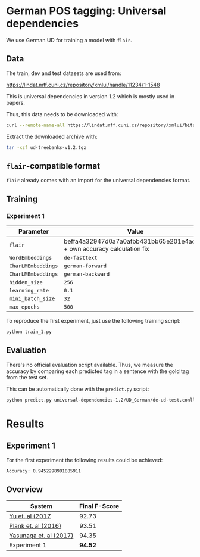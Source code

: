 # German POS tagging: Universal dependencies

We use German UD for training a model with `flair`.

## Data

The train, dev and test datasets are used from:

<https://lindat.mff.cuni.cz/repository/xmlui/handle/11234/1-1548>

This is universal dependencies in version 1.2 which is mostly used in papers.


Thus, this data needs to be downloaded with:

```bash
curl --remote-name-all https://lindat.mff.cuni.cz/repository/xmlui/bitstream/handle/11234/1-1548{/ud-treebanks-v1.2.tgz}
```

Extract the downloaded archive with:

```bash
tar -xzf ud-treebanks-v1.2.tgz
```

## `flair`-compatible format

`flair` already comes with an import for the universal dependencies format.

## Training

### Experiment 1

| Parameter              | Value
| ---------------------- | -----
| `flair`                | beffa4a32947d0a7a0afbb431bb65e201e4ac757 + own accuracy calculation fix
| `WordEmbeddings`       | `de-fasttext`
| `CharLMEmbeddings`     | `german-forward`
| `CharLMEmbeddings`     | `german-backward`
| `hidden_size`          | `256`
| `learning_rate`        | `0.1`
| `mini_batch_size`      | `32`
| `max_epochs`           | `500`

To reproduce the first experiment, just use the following training script:

```bash
python train_1.py
```

## Evaluation

There's no official evaluation script available. Thus, we measure the
accuracy by comparing each predicted tag in a sentence with the gold tag from
the test set.

This can be automatically done with the `predict.py` script:

```bash
python predict.py universal-dependencies-1.2/UD_German/de-ud-test.conllu
```

# Results

## Experiment 1

For the first experiment the following results could be achieved:

```bash
Accuracy: 0.9452298991885911
```

## Overview

| System                                                     | Final F-Score
| ---------------------------------------------------------- | -------------
| [Yu et. al (2017](https://arxiv.org/abs/1706.01723)        | 92.73
| [Plank et. al (2016)](https://arxiv.org/abs/1604.05529)    | 93.51
| [Yasunaga et. al (2017)](https://arxiv.org/abs/1711.04903) | 94.35
| Experiment 1                                               | **94.52**
